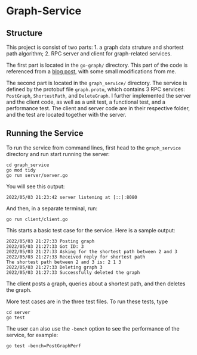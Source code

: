 # Graph-Service

## Structure
This project is consist of two parts: 1. a graph data struture and shortest path algorithm; 2. RPC server and client for graph-related services. 

The first part is located in the `go-graph/` directory. This part of the code is referenced from a [blog post](https://medium.com/@rishabhmishra131/golang-dijkstra-algorithm-7bf2722ba0c8), with some small modifications from me. 

The second part is located in the `graph_service/` directory. The service is defined by the protobuf file `graph.proto`, which contains 3 RPC services: `PostGraph`, `ShortestPath`, and `DeleteGraph`. I further implemented the server and the client code, as well as a unit test, a functional test, and a performance test. The client and server code are in their respective folder, and the test are located together with the server.

## Running the Service
To run the service from command lines, first head to the `graph_service` directory and run start running the server:
```
cd graph_service
go mod tidy
go run server/server.go
```
You will see this output:
```
2022/05/03 21:23:42 server listening at [::]:8080
```
And then, in a separate terminal, run:
```
go run client/client.go
```
This starts a basic test case for the service. Here is a sample output:
```
2022/05/03 21:27:33 Posting graph
2022/05/03 21:27:33 Got ID: 3
2022/05/03 21:27:33 Asking for the shortest path between 2 and 3
2022/05/03 21:27:33 Received reply for shortest path
The shortest path between 2 and 3 is: 2 1 3 
2022/05/03 21:27:33 Deleting graph 3
2022/05/03 21:27:33 Successfully deleted the graph
``` 
The client posts a graph, queries about a shortest path, and then deletes the graph. 

More test cases are in the three test files. To run these tests, type
```
cd server
go test
```
The user can also use the `-bench` option to see the performance of the service, for example:
```
go test -bench=PostGraphPerf
```